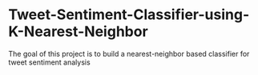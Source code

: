 # Tweet-Sentiment-Classifier-using-K-Nearest-Neighbor
The goal of this project is to build a nearest-neighbor based classifier for tweet sentiment analysis
